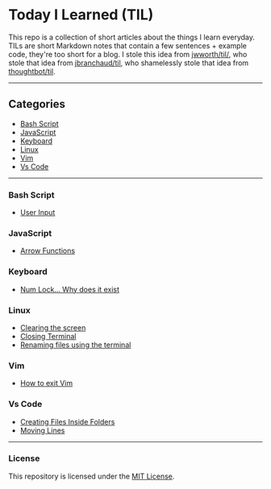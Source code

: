 # Today I Learned (TIL)

This repo is a collection of short articles about the things I learn everyday.
TILs are short Markdown notes that contain a few sentences + example code, they're too short for a blog.
I stole this idea from [jwworth/til/](https://github.com/jwworth/til/), who stole that idea from [jbranchaud/til](https://github.com/jbranchaud/til/), who shamelessly stole that idea from [thoughtbot/til](https://github.com/thoughtbot/til).

---

## Categories
* [Bash Script](#bash-script)
* [JavaScript](#javascript)
* [Keyboard](#keyboard)
* [Linux](#linux)
* [Vim](#vim)
* [Vs Code](#vs-code)

---

### Bash Script
  * [User Input](Bash%20Script/User%20Input.md)
### JavaScript
  * [Arrow Functions](JavaScript/Arrow%20Functions.md)
### Keyboard
  * [Num Lock... Why does it exist](Keyboard/Num%20Lock...%20Why%20does%20it%20exist.md)
### Linux
  * [Clearing the screen](Linux/Clearing%20the%20screen.md)
  * [Closing Terminal](Linux/Closing%20Terminal.md)
  * [Renaming files using the terminal](Linux/Renaming%20files%20using%20the%20terminal.md)
### Vim
  * [How to exit Vim](Vim/How%20to%20exit%20Vim.md)
### Vs Code
  * [Creating Files Inside Folders](Vs%20Code/Creating%20Files%20Inside%20Folders.md)
  * [Moving Lines](Vs%20Code/Moving%20Lines.md)

---

### License

This repository is licensed under the [MIT License](http://www.opensource.org/licenses/MIT).
